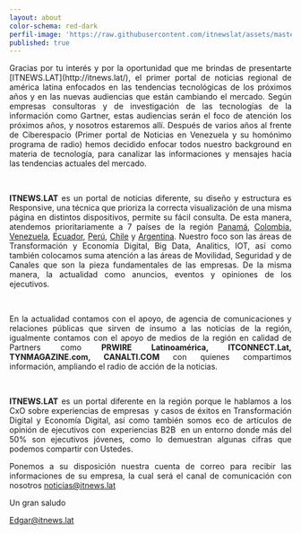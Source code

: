 ```yaml
---
layout: about
color-schema: red-dark
perfil-image: 'https://raw.githubusercontent.com/itnewslat/assets/master/img/300x300/itn.jpg'
published: true
---
```

<p style="text-align: justify;">Gracias por tu interés y por la oportunidad que me brindas de presentarte [ITNEWS.LAT](http://itnews.lat/), el primer portal de noticias regional de américa latina enfocados en las tendencias tecnológicas de los próximos años y en las nuevas audiencias que están cambiando el mercado. Según empresas consultoras y de investigación de las tecnologías de la información como Gartner, estas audiencias serán el foco de atención los próximos años, y nosotros estaremos allí. Después de varios años al frente de Ciberespacio (Primer portal de Noticias en Venezuela y su homónimo programa de radio) hemos decidido enfocar todos nuestro background en materia de tecnología, para canalizar las informaciones y mensajes hacia las tendencias actuales del mercado.</p>
 
<p style="text-align: justify;"><strong>ITNEWS.LAT</strong> es un portal de noticias diferente, su diseño y estructura es Responsive, una técnica que prioriza la correcta visualización de una misma página en distintos dispositivos, permite su fácil consulta. De esta manera, atendemos prioritariamente a 7 países de la región <a href="http://itnews.lat/Panama/">Panamá</a>, <a href="http://itnews.lat/Colombia/">Colombia</a>, <a href="http://itnews.lat/Venezuela/">Venezuela</a>, <a href="http://itnews.lat/Ecuador/">Ecuador</a>, <a href="http://itnews.lat/Peru/">Perú</a>, <a href="http://itnews.lat/Chile/">Chile</a> y <a href="http://itnews.lat/Argentina/">Argentina</a>. Nuestro foco son las áreas de Transformación y Economía Digital, Big Data, Analitics, IOT, así como también colocamos suma atención a las áreas de Movilidad, Seguridad y de Canales que son la pieza fundamentales de las empresas. De la misma manera, la actualidad como anuncios, eventos y opiniones de los ejecutivos.</p>
 
<p style="text-align: justify;">En la actualidad contamos con el apoyo, de agencia de comunicaciones y relaciones públicas que sirven de insumo a las noticias de la región, igualmente contamos con el apoyo de medios de la  región en calidad de Partners como <Strong>PRWIRE Latinoamérica, ITCONNECT.Lat, TYNMAGAZINE.com, CANALTI.COM</Strong> con quienes compartimos información, ampliando el radio de acción de la noticias.</p>
 
<p style="text-align: justify;"><strong>ITNEWS.LAT</strong> es un portal diferente en la región porque le hablamos a los CxO sobre experiencias de empresas  y casos de éxitos en Transformación Digital y Economía Digital, así como también somos eco de artículos de opinión de ejecutivos con  experiencias B2B  en un entorno donde más del 50% son ejecutivos jóvenes, como lo demuestran algunas cifras que podemos compartir con Ustedes.</p>
 
<p style="text-align: justify;">Ponemos a su disposición nuestra cuenta de correo para recibir las informaciones de su empresa, la cual será el canal de comunicación con nosotros <a href="mailto://noticias@itnews.lat">noticias@itnews.lat</a> </p>

Un gran saludo

<a href="mailto://edgar@itnews.lat">Edgar@itnews.lat</a>
